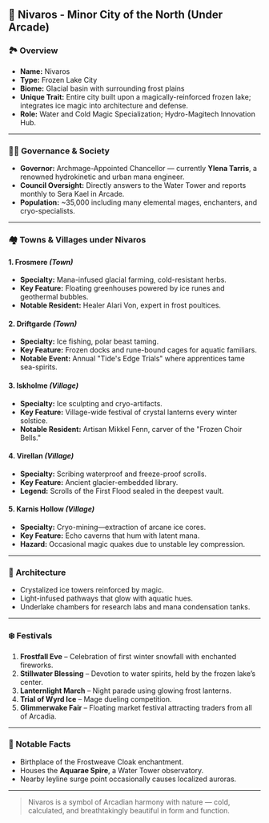 ## 🧊 Nivaros - Minor City of the North (Under Arcade)

### 🏞️ Overview
- **Name:** Nivaros  
- **Type:** Frozen Lake City  
- **Biome:** Glacial basin with surrounding frost plains  
- **Unique Trait:** Entire city built upon a magically-reinforced frozen lake; integrates ice magic into architecture and defense.  
- **Role:** Water and Cold Magic Specialization; Hydro-Magitech Innovation Hub.

---

### 🧙‍♂️ Governance & Society
- **Governor:** Archmage-Appointed Chancellor — currently **Ylena Tarris**, a renowned hydrokinetic and urban mana engineer.  
- **Council Oversight:** Directly answers to the Water Tower and reports monthly to Sera Kael in Arcade.  
- **Population:** ~35,000 including many elemental mages, enchanters, and cryo-specialists.

---

### 🏘️ Towns & Villages under Nivaros

#### 1. **Frosmere** *(Town)*
- **Specialty:** Mana-infused glacial farming, cold-resistant herbs.
- **Key Feature:** Floating greenhouses powered by ice runes and geothermal bubbles.
- **Notable Resident:** Healer Alari Von, expert in frost poultices.

#### 2. **Driftgarde** *(Town)*
- **Specialty:** Ice fishing, polar beast taming.
- **Key Feature:** Frozen docks and rune-bound cages for aquatic familiars.
- **Notable Event:** Annual "Tide's Edge Trials" where apprentices tame sea-spirits.

#### 3. **Iskholme** *(Village)*
- **Specialty:** Ice sculpting and cryo-artifacts.
- **Key Feature:** Village-wide festival of crystal lanterns every winter solstice.
- **Notable Resident:** Artisan Mikkel Fenn, carver of the "Frozen Choir Bells."

#### 4. **Virellan** *(Village)*
- **Specialty:** Scribing waterproof and freeze-proof scrolls.
- **Key Feature:** Ancient glacier-embedded library.
- **Legend:** Scrolls of the First Flood sealed in the deepest vault.

#### 5. **Karnis Hollow** *(Village)*
- **Specialty:** Cryo-mining—extraction of arcane ice cores.
- **Key Feature:** Echo caverns that hum with latent mana.
- **Hazard:** Occasional magic quakes due to unstable ley compression.

---

### 🧊 Architecture
- Crystalized ice towers reinforced by magic.
- Light-infused pathways that glow with aquatic hues.
- Underlake chambers for research labs and mana condensation tanks.

---

### ❄️ Festivals
1. **Frostfall Eve** – Celebration of first winter snowfall with enchanted fireworks.
2. **Stillwater Blessing** – Devotion to water spirits, held by the frozen lake’s center.
3. **Lanternlight March** – Night parade using glowing frost lanterns.
4. **Trial of Wyrd Ice** – Mage dueling competition.
5. **Glimmerwake Fair** – Floating market festival attracting traders from all of Arcadia.

---

### 🌌 Notable Facts
- Birthplace of the Frostweave Cloak enchantment.
- Houses the **Aquarae Spire**, a Water Tower observatory.
- Nearby leyline surge point occasionally causes localized auroras.

---

> Nivaros is a symbol of Arcadian harmony with nature — cold, calculated, and breathtakingly beautiful in form and function.

